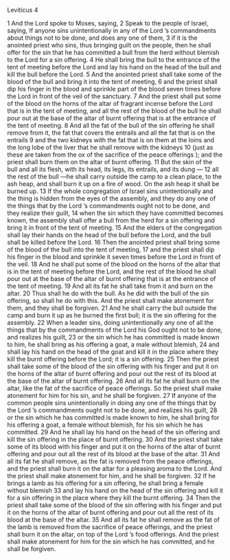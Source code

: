 Leviticus 4

1	And the Lord spoke to Moses, saying,
2	Speak to the people of Israel, saying, If anyone sins unintentionally in any of the Lord ’s commandments about things not to be done, and does any one of them,
3	if it is the anointed priest who sins, thus bringing guilt on the people, then he shall offer for the sin that he has committed a bull from the herd without blemish to the Lord for a sin offering.
4	He shall bring the bull to the entrance of the tent of meeting before the Lord and lay his hand on the head of the bull and kill the bull before the Lord.
5	And the anointed priest shall take some of the blood of the bull and bring it into the tent of meeting,
6	and the priest shall dip his finger in the blood and sprinkle part of the blood seven times before the Lord in front of the veil of the sanctuary.
7	And the priest shall put some of the blood on the horns of the altar of fragrant incense before the Lord that is in the tent of meeting, and all the rest of the blood of the bull he shall pour out at the base of the altar of burnt offering that is at the entrance of the tent of meeting.
8	And all the fat of the bull of the sin offering he shall remove from it, the fat that covers the entrails and all the fat that is on the entrails
9	and the two kidneys with the fat that is on them at the loins and the long lobe of the liver that he shall remove with the kidneys
10	(just as these are taken from the ox of the sacrifice of the peace offerings ); and the priest shall burn them on the altar of burnt offering.
11	But the skin of the bull and all its flesh, with its head, its legs, its entrails, and its dung —
12	all the rest of the bull —he shall carry outside the camp to a clean place, to the ash heap, and shall burn it up on a fire of wood. On the ash heap it shall be burned up.
13	If the whole congregation of Israel sins unintentionally and the thing is hidden from the eyes of the assembly, and they do any one of the things that by the Lord ’s commandments ought not to be done, and they realize their guilt,
14	when the sin which they have committed becomes known, the assembly shall offer a bull from the herd for a sin offering and bring it in front of the tent of meeting.
15	And the elders of the congregation shall lay their hands on the head of the bull before the Lord, and the bull shall be killed before the Lord.
16	Then the anointed priest shall bring some of the blood of the bull into the tent of meeting,
17	and the priest shall dip his finger in the blood and sprinkle it seven times before the Lord in front of the veil.
18	And he shall put some of the blood on the horns of the altar that is in the tent of meeting before the Lord, and the rest of the blood he shall pour out at the base of the altar of burnt offering that is at the entrance of the tent of meeting.
19	And all its fat he shall take from it and burn on the altar.
20	Thus shall he do with the bull. As he did with the bull of the sin offering, so shall he do with this. And the priest shall make atonement for them, and they shall be forgiven.
21	And he shall carry the bull outside the camp and burn it up as he burned the first bull; it is the sin offering for the assembly.
22	When a leader sins, doing unintentionally any one of all the things that by the commandments of the Lord his God ought not to be done, and realizes his guilt,
23	or the sin which he has committed is made known to him, he shall bring as his offering a goat, a male without blemish,
24	and shall lay his hand on the head of the goat and kill it in the place where they kill the burnt offering before the Lord; it is a sin offering.
25	Then the priest shall take some of the blood of the sin offering with his finger and put it on the horns of the altar of burnt offering and pour out the rest of its blood at the base of the altar of burnt offering.
26	And all its fat he shall burn on the altar, like the fat of the sacrifice of peace offerings. So the priest shall make atonement for him for his sin, and he shall be forgiven.
27	If anyone of the common people sins unintentionally in doing any one of the things that by the Lord ’s commandments ought not to be done, and realizes his guilt,
28	or the sin which he has committed is made known to him, he shall bring for his offering a goat, a female without blemish, for his sin which he has committed.
29	And he shall lay his hand on the head of the sin offering and kill the sin offering in the place of burnt offering.
30	And the priest shall take some of its blood with his finger and put it on the horns of the altar of burnt offering and pour out all the rest of its blood at the base of the altar.
31	And all its fat he shall remove, as the fat is removed from the peace offerings, and the priest shall burn it on the altar for a pleasing aroma to the Lord. And the priest shall make atonement for him, and he shall be forgiven.
32	If he brings a lamb as his offering for a sin offering, he shall bring a female without blemish
33	and lay his hand on the head of the sin offering and kill it for a sin offering in the place where they kill the burnt offering.
34	Then the priest shall take some of the blood of the sin offering with his finger and put it on the horns of the altar of burnt offering and pour out all the rest of its blood at the base of the altar.
35	And all its fat he shall remove as the fat of the lamb is removed from the sacrifice of peace offerings, and the priest shall burn it on the altar, on top of the Lord ’s food offerings. And the priest shall make atonement for him for the sin which he has committed, and he shall be forgiven.

